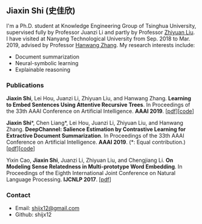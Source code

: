 ## Jiaxin Shi (史佳欣)

I'm a Ph.D. student at Knowledge Engineering Group of Tsinghua University, supervised fully by Professor Juanzi Li and partly by Professor [Zhiyuan Liu](http://nlp.csai.tsinghua.edu.cn/~lzy/index.html). I have visited at Nanyang Technological University from Sep. 2018 to Mar. 2019, advised by Professor [Hanwang Zhang](http://www.ntu.edu.sg/home/hanwangzhang/#aboutme). My research interests include:
- Document summarization
- Neural-symbolic learning
- Explainable reasoning

### Publications
**Jiaxin Shi**, Lei Hou, Juanzi Li, Zhiyuan Liu, and Hanwang Zhang. **Learning to Embed Sentences Using Attentive Recursive Trees**. In Proceedings of the 33th AAAI Conference on Artificial Intelligence. **AAAI 2019**.
[[pdf](https://arxiv.org/abs/1811.02338)][[code](https://github.com/shijx12/AR-Tree)]


**Jiaxin Shi**\*, Chen Liang\*, Lei Hou, Juanzi Li, Zhiyuan Liu, and Hanwang Zhang. **DeepChannel: Salience Estimation by Contrastive Learning for Extractive Document Summarization**. In Proceedings of the 33th AAAI Conference on Artificial Intelligence. **AAAI 2019**. (*: Equal contribution.)
[[pdf](https://arxiv.org/abs/1811.02394)][[code](https://github.com/lliangchenc/DeepChannel)]

Yixin Cao, **Jiaxin Shi**, Juanzi Li, Zhiyuan Liu, and Chengjiang Li. **On Modeling Sense Relatedness in Multi-prototype Word Embedding**. In Proceedings of the Eighth International Joint Conference on Natural Language Processing. **IJCNLP 2017**.
[[pdf](http://aclweb.org/anthology/I17-1024)]


### Contact
- Email: shijx12@gmail.com
- Github: shijx12
